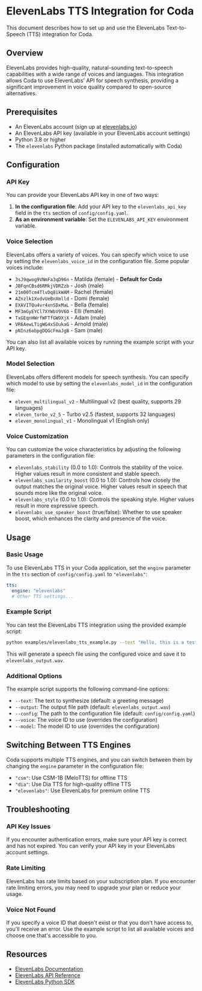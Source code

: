 # ElevenLabs TTS Integration for Coda

This document describes how to set up and use the ElevenLabs Text-to-Speech (TTS) integration for Coda.

## Overview

ElevenLabs provides high-quality, natural-sounding text-to-speech capabilities with a wide range of voices and languages. This integration allows Coda to use ElevenLabs' API for speech synthesis, providing a significant improvement in voice quality compared to open-source alternatives.

## Prerequisites

- An ElevenLabs account (sign up at [elevenlabs.io](https://elevenlabs.io))
- An ElevenLabs API key (available in your ElevenLabs account settings)
- Python 3.8 or higher
- The `elevenlabs` Python package (installed automatically with Coda)

## Configuration

### API Key

You can provide your ElevenLabs API key in one of two ways:

1. **In the configuration file**: Add your API key to the `elevenlabs_api_key` field in the `tts` section of `config/config.yaml`.
2. **As an environment variable**: Set the `ELEVENLABS_API_KEY` environment variable.

### Voice Selection

ElevenLabs offers a variety of voices. You can specify which voice to use by setting the `elevenlabs_voice_id` in the configuration file. Some popular voices include:

- `3sJ9qwog9VNmFa3qD96n` - Matilda (female) - **Default for Coda**
- `JBFqnCBsd6RMkjVDRZzb` - Josh (male)
- `21m00Tcm4TlvDq8ikWAM` - Rachel (female)
- `AZnzlk1XvdvUeBnXmlld` - Domi (female)
- `EXAVITQu4vr4xnSDxMaL` - Bella (female)
- `MF3mGyEYCl7XYWbV9V6O` - Elli (female)
- `TxGEqnHWrfWFTfGW9XjX` - Adam (male)
- `VR6AewLTigWG4xSOukaG` - Arnold (male)
- `pNInz6obpgDQGcFmaJgB` - Sam (male)

You can also list all available voices by running the example script with your API key.

### Model Selection

ElevenLabs offers different models for speech synthesis. You can specify which model to use by setting the `elevenlabs_model_id` in the configuration file:

- `eleven_multilingual_v2` - Multilingual v2 (best quality, supports 29 languages)
- `eleven_turbo_v2_5` - Turbo v2.5 (fastest, supports 32 languages)
- `eleven_monolingual_v1` - Monolingual v1 (English only)

### Voice Customization

You can customize the voice characteristics by adjusting the following parameters in the configuration file:

- `elevenlabs_stability` (0.0 to 1.0): Controls the stability of the voice. Higher values result in more consistent and stable speech.
- `elevenlabs_similarity_boost` (0.0 to 1.0): Controls how closely the output matches the original voice. Higher values result in speech that sounds more like the original voice.
- `elevenlabs_style` (0.0 to 1.0): Controls the speaking style. Higher values result in more expressive speech.
- `elevenlabs_use_speaker_boost` (true/false): Whether to use speaker boost, which enhances the clarity and presence of the voice.

## Usage

### Basic Usage

To use ElevenLabs TTS in your Coda application, set the `engine` parameter in the `tts` section of `config/config.yaml` to `"elevenlabs"`:

```yaml
tts:
  engine: "elevenlabs"
  # Other TTS settings...
```

### Example Script

You can test the ElevenLabs TTS integration using the provided example script:

```bash
python examples/elevenlabs_tts_example.py --text "Hello, this is a test of ElevenLabs TTS integration."
```

This will generate a speech file using the configured voice and save it to `elevenlabs_output.wav`.

### Additional Options

The example script supports the following command-line options:

- `--text`: The text to synthesize (default: a greeting message)
- `--output`: The output file path (default: `elevenlabs_output.wav`)
- `--config`: The path to the configuration file (default: `config/config.yaml`)
- `--voice`: The voice ID to use (overrides the configuration)
- `--model`: The model ID to use (overrides the configuration)

## Switching Between TTS Engines

Coda supports multiple TTS engines, and you can switch between them by changing the `engine` parameter in the configuration file:

- `"csm"`: Use CSM-1B (MeloTTS) for offline TTS
- `"dia"`: Use Dia TTS for high-quality offline TTS
- `"elevenlabs"`: Use ElevenLabs for premium online TTS

## Troubleshooting

### API Key Issues

If you encounter authentication errors, make sure your API key is correct and has not expired. You can verify your API key in your ElevenLabs account settings.

### Rate Limiting

ElevenLabs has rate limits based on your subscription plan. If you encounter rate limiting errors, you may need to upgrade your plan or reduce your usage.

### Voice Not Found

If you specify a voice ID that doesn't exist or that you don't have access to, you'll receive an error. Use the example script to list all available voices and choose one that's accessible to you.

## Resources

- [ElevenLabs Documentation](https://elevenlabs.io/docs)
- [ElevenLabs API Reference](https://elevenlabs.io/docs/api-reference)
- [ElevenLabs Python SDK](https://github.com/elevenlabs/elevenlabs-python)
